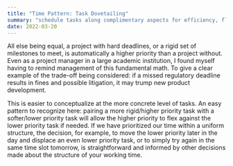 ```yaml
---
title: "Time Pattern: Task Dovetailing"
summary: "schedule tasks along complimentary aspects for efficiency, flexibility"
date: 2022-03-20  
---
```


All else being equal, a project with hard deadlines, or a rigid set of milestones to meet, is automatically a higher priority than a project without. Even as a project manager in a large academic institution, I found myself having to remind management of this fundamental math. To give a clear example of the trade-off being considered: if a missed regulatory deadline results in fines and possible litigation, it may trump new product development.

This is easier to conceptualize at the more concrete level of tasks. An easy pattern to recognize here: pairing a more rigid/higher priority task with a softer/lower priority task will allow the higher priority to flex against the lower priority task if needed. If we have prioritized our time within a uniform structure, the decision, for example, to move the lower priority later in the day and displace an even lower priority task, or to simply try again in the same time slot tomorrow, is straightforward and informed by other decisions made about the structure of your working time.
